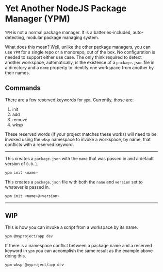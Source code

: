 # Yet Another NodeJS Package Manager (YPM)

`YPM` is not a normal package manager. It is a batteries-included, auto-detecting, modular package managing system.

What does this mean? Well, unlike the other package managers, you can use `YPM` for a single repo or a monorepo, out of the box. No configuration is needed to support either use case. The only think required to detect another workspace, automatically, is the existence of a `package.json` file in a directory and a `name` property to identify one workspace from another by their names.

## Commands

There are a few reserved keywords for `ypm`. Currently, those are:

1. init
2. add
3. remove
4. wksp

These reserved words (if your project matches these works) will need to be invoked using the `wksp` namespace to invoke a workspace, by name, that conflicts with a reserved keyword.

---

This creates a `package.json` with the `name` that was passed in and a default version of `0.0.1`.

```bash
ypm init <name>
```

This creates a `package.json` file with both the `name` and `version` set to whatever is passed in.

```bash
ypm init <name>@<version>
```

---

## WIP

This is how you can invoke a script from a workspace by its name.

```bash
ypm @myproject/app dev
```

If there is a namespace conflict between a package name and a reserved keyword in `ypm` you can accomplish the same result as the example above doing this.

```bash
ypm wksp @myproject/app dev
```
